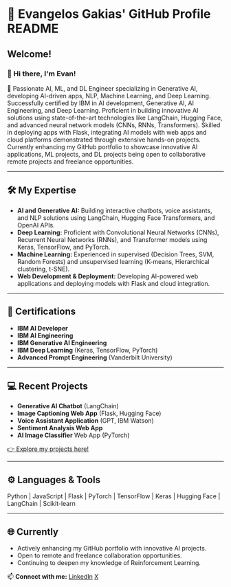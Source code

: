 # 🚀 Evangelos Gakias' GitHub Profile README

## Welcome!

### 👋 Hi there, I'm Evan!

🚀 Passionate AI, ML, and DL Engineer specializing in Generative AI, developing AI-driven apps, NLP, Machine Learning, and Deep Learning. Successfully certified by IBM in AI development, Generative AI, AI Engineering, and Deep Learning. Proficient in building innovative AI solutions using state-of-the-art technologies like LangChain, Hugging Face, and advanced neural network models (CNNs, RNNs, Transformers). Skilled in deploying apps with Flask, integrating AI models with web apps and cloud platforms demonstrated through extensive hands-on projects. Currently enhancing my GitHub portfolio to showcase innovative AI applications, ML projects, and DL projects being open to collaborative remote projects and freelance opportunities.  

---

## 🛠️ My Expertise

- **AI and Generative AI:** Building interactive chatbots, voice assistants, and NLP solutions using LangChain, Hugging Face Transformers, and OpenAI APIs.
- **Deep Learning:** Proficient with Convolutional Neural Networks (CNNs), Recurrent Neural Networks (RNNs), and Transformer models using Keras, TensorFlow, and PyTorch.
- **Machine Learning:** Experienced in supervised (Decision Trees, SVM, Random Forests) and unsupervised learning (K-means, Hierarchical clustering, t-SNE).
- **Web Development & Deployment:** Developing AI-powered web applications and deploying models with Flask and cloud integration.

---

## 📜 Certifications

- **IBM AI Developer**
- **IBM AI Engineering**
- **IBM Generative AI Engineering**
- **IBM Deep Learning** (Keras, TensorFlow, PyTorch)
- **Advanced Prompt Engineering** (Vanderbilt University)

---

## 💻 Recent Projects

- **Generative AI Chatbot** (LangChain)
- **Image Captioning Web App** (Flask, Hugging Face)
- **Voice Assistant Application** (GPT, IBM Watson)
- **Sentiment Analysis Web App**
- **AI Image Classifier** Web App (PyTorch)

[👉 Explore my projects here!](https://github.com/EvanGks)

---

## ⚙️ Languages & Tools

Python | JavaScript | Flask | PyTorch | TensorFlow | Keras | Hugging Face | LangChain | Scikit-learn

---

## 🌐 Currently

- Actively enhancing my GitHub portfolio with innovative AI projects.
- Open to remote and freelance collaboration opportunities.
- Continuing to deepen my knowledge of Reinforcement Learning.

📫 **Connect with me:** [LinkedIn](https://www.linkedin.com/in/evangelos-gakias-346a9072/)
                        [X](https://x.com/Evan6471133782)
